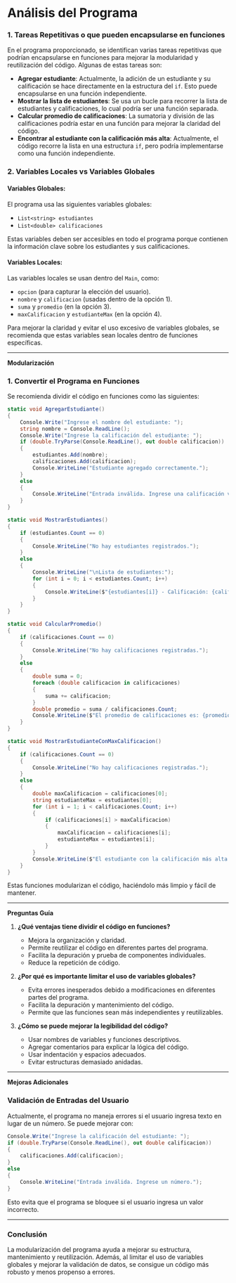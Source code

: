 # **Análisis del Programa**

### 1. Tareas Repetitivas o que pueden encapsularse en funciones

En el programa proporcionado, se identifican varias tareas repetitivas que podrían encapsularse en funciones para mejorar la modularidad y reutilización del código. Algunas de estas tareas son:

- **Agregar estudiante**: Actualmente, la adición de un estudiante y su calificación se hace directamente en la estructura del `if`. Esto puede encapsularse en una función independiente.
- **Mostrar la lista de estudiantes**: Se usa un bucle para recorrer la lista de estudiantes y calificaciones, lo cual podría ser una función separada.
- **Calcular promedio de calificaciones**: La sumatoria y división de las calificaciones podría estar en una función para mejorar la claridad del código.
- **Encontrar al estudiante con la calificación más alta**: Actualmente, el código recorre la lista en una estructura `if`, pero podría implementarse como una función independiente.

### 2. Variables Locales vs Variables Globales

#### Variables Globales:

El programa usa las siguientes variables globales:

- `List<string> estudiantes`
- `List<double> calificaciones`

Estas variables deben ser accesibles en todo el programa porque contienen la información clave sobre los estudiantes y sus calificaciones.

#### Variables Locales:

Las variables locales se usan dentro del `Main`, como:

- `opcion` (para capturar la elección del usuario).
- `nombre` y `calificacion` (usadas dentro de la opción 1).
- `suma` y `promedio` (en la opción 3).
- `maxCalificacion` y `estudianteMax` (en la opción 4).

Para mejorar la claridad y evitar el uso excesivo de variables globales, se recomienda que estas variables sean locales dentro de funciones específicas.

---

**Modularización**

### 1. Convertir el Programa en Funciones

Se recomienda dividir el código en funciones como las siguientes:

```csharp
static void AgregarEstudiante()
{
    Console.Write("Ingrese el nombre del estudiante: ");
    string nombre = Console.ReadLine();
    Console.Write("Ingrese la calificación del estudiante: ");
    if (double.TryParse(Console.ReadLine(), out double calificacion))
    {
        estudiantes.Add(nombre);
        calificaciones.Add(calificacion);
        Console.WriteLine("Estudiante agregado correctamente.");
    }
    else
    {
        Console.WriteLine("Entrada inválida. Ingrese una calificación válida.");
    }
}
```

```csharp
static void MostrarEstudiantes()
{
    if (estudiantes.Count == 0)
    {
        Console.WriteLine("No hay estudiantes registrados.");
    }
    else
    {
        Console.WriteLine("\nLista de estudiantes:");
        for (int i = 0; i < estudiantes.Count; i++)
        {
            Console.WriteLine($"{estudiantes[i]} - Calificación: {calificaciones[i]}");
        }
    }
}
```

```csharp
static void CalcularPromedio()
{
    if (calificaciones.Count == 0)
    {
        Console.WriteLine("No hay calificaciones registradas.");
    }
    else
    {
        double suma = 0;
        foreach (double calificacion in calificaciones)
        {
            suma += calificacion;
        }
        double promedio = suma / calificaciones.Count;
        Console.WriteLine($"El promedio de calificaciones es: {promedio}");
    }
}
```

```csharp
static void MostrarEstudianteConMaxCalificacion()
{
    if (calificaciones.Count == 0)
    {
        Console.WriteLine("No hay calificaciones registradas.");
    }
    else
    {
        double maxCalificacion = calificaciones[0];
        string estudianteMax = estudiantes[0];
        for (int i = 1; i < calificaciones.Count; i++)
        {
            if (calificaciones[i] > maxCalificacion)
            {
                maxCalificacion = calificaciones[i];
                estudianteMax = estudiantes[i];
            }
        }
        Console.WriteLine($"El estudiante con la calificación más alta es: {estudianteMax} con {maxCalificacion}");
    }
}
```

Estas funciones modularizan el código, haciéndolo más limpio y fácil de mantener.

---

**Preguntas Guía**

1. **¿Qué ventajas tiene dividir el código en funciones?**

   - Mejora la organización y claridad.
   - Permite reutilizar el código en diferentes partes del programa.
   - Facilita la depuración y prueba de componentes individuales.
   - Reduce la repetición de código.

2. **¿Por qué es importante limitar el uso de variables globales?**

   - Evita errores inesperados debido a modificaciones en diferentes partes del programa.
   - Facilita la depuración y mantenimiento del código.
   - Permite que las funciones sean más independientes y reutilizables.

3. **¿Cómo se puede mejorar la legibilidad del código?**

   - Usar nombres de variables y funciones descriptivos.
   - Agregar comentarios para explicar la lógica del código.
   - Usar indentación y espacios adecuados.
   - Evitar estructuras demasiado anidadas.

---

**Mejoras Adicionales**

### Validación de Entradas del Usuario

Actualmente, el programa no maneja errores si el usuario ingresa texto en lugar de un número. Se puede mejorar con:

```csharp
Console.Write("Ingrese la calificación del estudiante: ");
if (double.TryParse(Console.ReadLine(), out double calificacion))
{
    calificaciones.Add(calificacion);
}
else
{
    Console.WriteLine("Entrada inválida. Ingrese un número.");
}
```

Esto evita que el programa se bloquee si el usuario ingresa un valor incorrecto.

---

### **Conclusión**
La modularización del programa ayuda a mejorar su estructura, mantenimiento y reutilización. Además, al limitar el uso de variables globales y mejorar la validación de datos, se consigue un código más robusto y menos propenso a errores.





